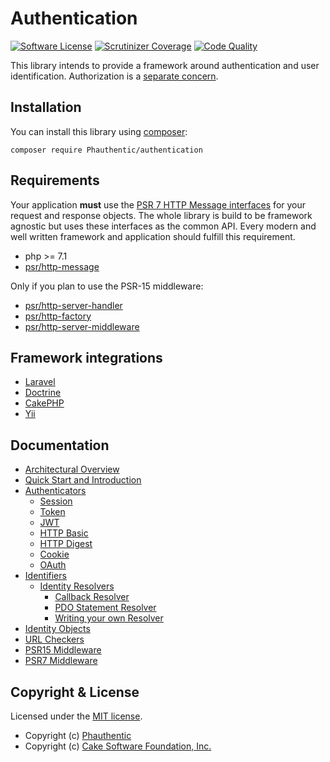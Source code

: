 # Authentication

[![Software License](https://img.shields.io/badge/license-MIT-brightgreen.svg?style=flat-square)](LICENSE)
[![Scrutinizer Coverage](https://img.shields.io/scrutinizer/coverage/g/Phauthentic/authentication/master.svg?style=flat-square)](https://scrutinizer-ci.com/g/Phauthentic/authentication/)
[![Code Quality](https://img.shields.io/scrutinizer/g/Phauthentic/authentication/master.svg?style=flat-square)](https://scrutinizer-ci.com/g/Phauthentic/authentication/)

This library intends to provide a framework around authentication and user identification. Authorization is a [separate concern](https://en.wikipedia.org/wiki/Separation_of_concerns).

## Installation

You can install this library using [composer](http://getcomposer.org):

```
composer require Phauthentic/authentication
```

## Requirements

Your application **must** use the [PSR 7 HTTP Message interfaces](https://github.com/php-fig/http-message) for your request and response objects. The whole library is build to be framework agnostic but uses these interfaces as the common API. Every modern and well written framework and application should fulfill this requirement.

 * php >= 7.1
 * [psr/http-message](https://github.com/php-fig/http-message)

Only if you plan to use the PSR-15 middleware:

 * [psr/http-server-handler](https://github.com/php-fig/http-server-handler)
 * [psr/http-factory](https://github.com/php-fig/http-factory)
 * [psr/http-server-middleware](https://github.com/php-fig/http-server-middleware)

## Framework integrations

 * [Laravel](https://github.com/Phauthentic/authentication-laravel)
 * [Doctrine](https://github.com/Phauthentic/authentication-doctrine)
 * [CakePHP](https://github.com/Phauthentic/authentication-cakephp)
 * [Yii](https://github.com/Phauthentic/authentication-yii)

## Documentation

 * [Architectural Overview](docs/Architecture-Overview.md) 
 * [Quick Start and Introduction](docs/Quick-start-and-introduction.md)
 * [Authenticators](docs/Authenticators.md)
   * [Session](docs/Authenticators.md#session)
   * [Token](docs/Authenticators.md#token)
   * [JWT](docs/Authenticators.md#jwt)
   * [HTTP Basic](docs/Authenticators.md#httpbasic)
   * [HTTP Digest](docs/Authenticators.md#httpdigest)
   * [Cookie](docs/Authenticators.md#cookie-authenticator-aka-remember-me)
   * [OAuth](docs/Authenticators.md#oauth)
 * [Identifiers](docs/Identifiers.md)
   * [Identity Resolvers](docs/Identity-Resolvers.md)
     * [Callback Resolver](docs/Identity-Resolvers.md#callback-resolver)
     * [PDO Statement Resolver](docs/Identity-Resolvers.md#pdo-statement-resolver)
     * [Writing your own Resolver](docs/Identity-Resolvers.md#writing-your-own-resolver)
 * [Identity Objects](docs/Identity-Object.md)
 * [URL Checkers](docs/URL-Checkers.md)
 * [PSR15 Middleware](docs/PSR15-Middleware.md)
 * [PSR7 Middleware](docs/PSR7-Middleware.md)
 
## Copyright & License

Licensed under the [MIT license](LICENSE.txt).

* Copyright (c) [Phauthentic](https://github.com/Phauthentic)
* Copyright (c) [Cake Software Foundation, Inc.](https://cakefoundation.org)
